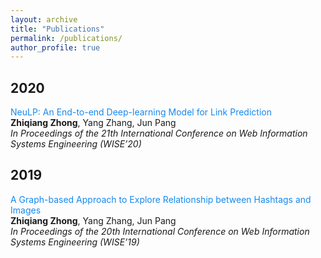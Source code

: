 ```yaml
---
layout: archive
title: "Publications"
permalink: /publications/
author_profile: true
---
```


## 2020
<font color="#1589F0">NeuLP: An End-to-end Deep-learning Model for Link Prediction</font>  
**Zhiqiang Zhong**, Yang Zhang, Jun Pang  
*In Proceedings of the 21th International Conference on Web Information Systems Engineering (WISE’20)*  

## 2019
<font color="#1589F0">A Graph-based Approach to Explore Relationship between Hashtags and Images</font>  
**Zhiqiang Zhong**, Yang Zhang, Jun Pang  
*In Proceedings of the 20th International Conference on Web Information Systems Engineering (WISE’19)*  